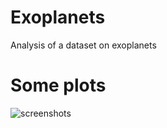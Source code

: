 # Exoplanets
Analysis of a dataset on exoplanets

# Some plots
![screenshots](https://user-images.githubusercontent.com/11463619/202252110-a23d4ff6-bf8a-4781-95bc-b27c8ff61e9f.png)
